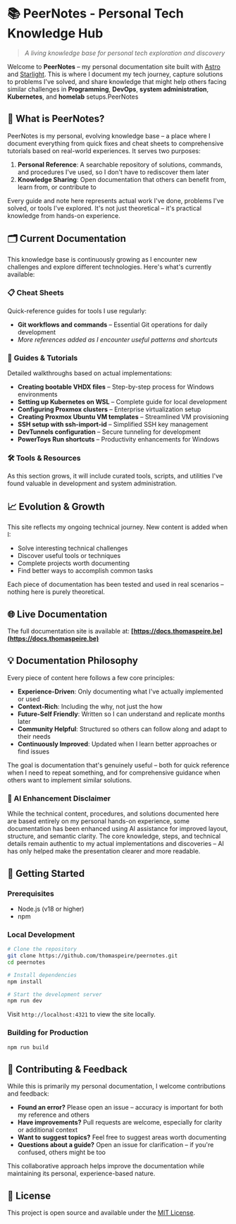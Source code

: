 # 📚 PeerNotes - Personal Tech Knowledge Hub

> _A living knowledge base for personal tech exploration and discovery_

Welcome to **PeerNotes** – my personal documentation site built with [Astro](https://astro.build) and [Starlight](https://starlight.astro.build). This is where I document my tech journey, capture solutions to problems I've solved, and share knowledge that might help others facing similar challenges in **Programming**, **DevOps**, **system administration**, **Kubernetes**, and **homelab** setups.PeerNotes


## 🎯 What is PeerNotes?

PeerNotes is my personal, evolving knowledge base – a place where I document everything from quick fixes and cheat sheets to comprehensive tutorials based on real-world experiences. It serves two purposes:

1. **Personal Reference**: A searchable repository of solutions, commands, and procedures I've used, so I don't have to rediscover them later
2. **Knowledge Sharing**: Open documentation that others can benefit from, learn from, or contribute to

Every guide and note here represents actual work I've done, problems I've solved, or tools I've explored. It's not just theoretical – it's practical knowledge from hands-on experience.

## 🗂️ Current Documentation

This knowledge base is continuously growing as I encounter new challenges and explore different technologies. Here's what's currently available:

### 📋 **Cheat Sheets**

Quick-reference guides for tools I use regularly:

- **Git workflows and commands** – Essential Git operations for daily development
- _More references added as I encounter useful patterns and shortcuts_

### 📖 **Guides & Tutorials**

Detailed walkthroughs based on actual implementations:

- **Creating bootable VHDX files** – Step-by-step process for Windows environments
- **Setting up Kubernetes on WSL** – Complete guide for local development
- **Configuring Proxmox clusters** – Enterprise virtualization setup
- **Creating Proxmox Ubuntu VM templates** – Streamlined VM provisioning
- **SSH setup with ssh-import-id** – Simplified SSH key management
- **DevTunnels configuration** – Secure tunneling for development
- **PowerToys Run shortcuts** – Productivity enhancements for Windows

### 🛠️ **Tools & Resources**

As this section grows, it will include curated tools, scripts, and utilities I've found valuable in development and system administration.

## 📈 Evolution & Growth

This site reflects my ongoing technical journey. New content is added when I:
- Solve interesting technical challenges
- Discover useful tools or techniques
- Complete projects worth documenting
- Find better ways to accomplish common tasks

Each piece of documentation has been tested and used in real scenarios – nothing here is purely theoretical.

## 🌐 Live Documentation

The full documentation site is available at: **[https://docs.thomaspeire.be](https://docs.thomaspeire.be)**

## 💡 Documentation Philosophy

Every piece of content here follows a few core principles:

- **Experience-Driven**: Only documenting what I've actually implemented or used
- **Context-Rich**: Including the why, not just the how
- **Future-Self Friendly**: Written so I can understand and replicate months later
- **Community Helpful**: Structured so others can follow along and adapt to their needs
- **Continuously Improved**: Updated when I learn better approaches or find issues

The goal is documentation that's genuinely useful – both for quick reference when I need to repeat something, and for comprehensive guidance when others want to implement similar solutions.

### 🤖 AI Enhancement Disclaimer

While the technical content, procedures, and solutions documented here are based entirely on my personal hands-on experience, some documentation has been enhanced using AI assistance for improved layout, structure, and semantic clarity. The core knowledge, steps, and technical details remain authentic to my actual implementations and discoveries – AI has only helped make the presentation clearer and more readable.

## 🚀 Getting Started

### Prerequisites

- Node.js (v18 or higher)
- npm

### Local Development

```bash
# Clone the repository
git clone https://github.com/thomaspeire/peernotes.git
cd peernotes

# Install dependencies
npm install

# Start the development server
npm run dev
```

Visit `http://localhost:4321` to view the site locally.

### Building for Production

```bash
npm run build
```

## 🤝 Contributing & Feedback

While this is primarily my personal documentation, I welcome contributions and feedback:

- **Found an error?** Please open an issue – accuracy is important for both my reference and others
- **Have improvements?** Pull requests are welcome, especially for clarity or additional context
- **Want to suggest topics?** Feel free to suggest areas worth documenting
- **Questions about a guide?** Open an issue for clarification – if you're confused, others might be too

This collaborative approach helps improve the documentation while maintaining its personal, experience-based nature.

## 📄 License

This project is open source and available under the [MIT License](LICENSE).
